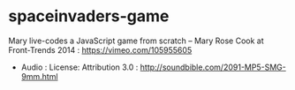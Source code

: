 spaceinvaders-game
==================

Mary live-codes a JavaScript game from scratch – Mary Rose Cook at Front-Trends 2014 : https://vimeo.com/105955605

* Audio : License: Attribution 3.0 : http://soundbible.com/2091-MP5-SMG-9mm.html